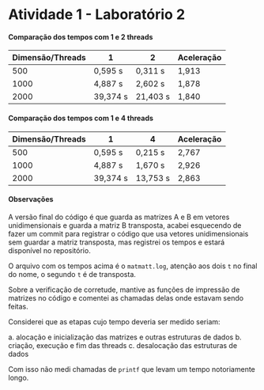 # Atividade 1 - Laboratório 2

#### Comparação dos tempos com 1 e 2 threads

| Dimensão/Threads | 1        | 2        | Aceleração |
|------------------|----------|----------|------------|
| 500              | 0,595 s  | 0,311 s  | 1,913      |
| 1000             | 4,887 s  | 2,602 s  | 1,878      |
| 2000             | 39,374 s | 21,403 s | 1,840      |

#### Comparação dos tempos com 1 e 4 threads

| Dimensão/Threads | 1        | 4        | Aceleração |
|------------------|----------|----------|------------|
| 500              | 0,595 s  | 0,215 s  | 2,767      |
| 1000             | 4,887 s  | 1,670 s  | 2,926      |
| 2000             | 39,374 s | 13,753 s | 2,863      |

#### Observações

A versão final do código é que guarda as matrizes A e B em vetores unidimensionais e guarda a matriz B transposta, acabei esquecendo de fazer um commit para registrar o código que usa vetores unidimensionais sem guardar a matriz transposta, mas registrei os tempos e estará disponível no repositório.

O arquivo com os tempos acima é o `matmatt.log`, atenção aos dois `t` no final do nome, o segundo `t` é de transposta.

Sobre a verificação de corretude, mantive as funções de impressão de matrizes no código e comentei as chamadas delas onde estavam sendo feitas.

Considerei que as etapas cujo tempo deveria ser medido seriam:

a. alocação e inicialização das matrizes e outras estruturas de dados
b. criação, execução e fim das threads
c. desalocação das estruturas de dados

Com isso não medi chamadas de `printf` que levam um tempo notoriamente longo.

